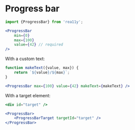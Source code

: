 Progress bar
============

```jsx
import {ProgressBar} from 'rea11y';

<ProgressBar
    min={0}
    max={100}
    value={42} // required
/>
```

With a custom text:

```jsx
function makeText({value, max}) {
	return `${value}/${max}`;
}

<ProgressBar max={100} value={42} makeText={makeText} />
```

With a target element:

```jsx
<div id="target" />

<ProgressBar>
    <ProgressBarTarget targetId="target" />
</ProgressBar>
```
